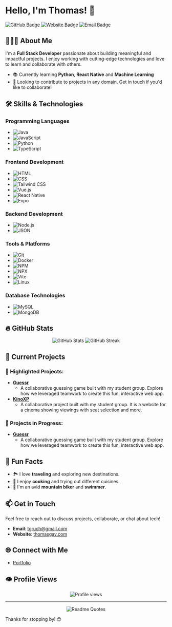 # Hello, I'm Thomas! 👋

<!-- Social Media Badges -->
[![GitHub Badge](https://img.shields.io/badge/-GitHub-181717?style=flat&logo=github&logoColor=white)](https://github.com/tgavri)
[![Website Badge](https://img.shields.io/badge/Website-thomasgav.com-4D4D4D?style=flat&logo=google-chrome&logoColor=white)](https://thomasgav.com)
[![Email Badge](https://img.shields.io/badge/Email-tgruch@gmail.com-D14836?style=flat&logo=gmail&logoColor=white)](mailto:tgruch@gmail.com)

## 🧑🏻‍💻 About Me
I'm a **Full Stack Developer** passionate about building meaningful and impactful projects. I enjoy working with cutting-edge technologies and love to learn and collaborate with others.

- 📚 Currently learning **Python**, **React Native** and **Machine Learning**
- 🚀 Looking to contribute to projects in any domain. Get in touch if you'd like to collaborate!

## 🛠️ Skills & Technologies
### Programming Languages
- ![Java](https://img.shields.io/badge/Java-%23F7DF1E?style=flat&logo=java&logoColor=black)
- ![JavaScript](https://img.shields.io/badge/JavaScript-%23F7DF1E?style=flat&logo=javascript&logoColor=black)
- ![Python](https://img.shields.io/badge/Python-%233776D1?style=flat&logo=python&logoColor=white)
- ![TypeScript](https://img.shields.io/badge/TypeScript-%23007ACC?style=flat&logo=typescript&logoColor=white)

### Frontend Development
- ![HTML](https://img.shields.io/badge/HTML5-%23E34F26?style=flat&logo=html5&logoColor=white)
- ![CSS](https://img.shields.io/badge/CSS3-%231572B6?style=flat&logo=css3&logoColor=white)
- ![Tailwind CSS](https://img.shields.io/badge/Tailwind_CSS-%2338B2AC?style=flat&logo=tailwind-css&logoColor=white)
- ![Vue.js](https://img.shields.io/badge/Vue.js-%234FC08D?style=flat&logo=vue.js&logoColor=white)
- ![React Native](https://img.shields.io/badge/React_Native-%2361DAFB?style=flat&logo=react&logoColor=black)
- ![Expo](https://img.shields.io/badge/Expo-%23000020?style=flat&logo=expo&logoColor=white)

### Backend Development
- ![Node.js](https://img.shields.io/badge/Node.js-%23339933?style=flat&logo=node.js&logoColor=white)
- ![JSON](https://img.shields.io/badge/JSON-%23000000?style=flat&logo=json&logoColor=white)

### Tools & Platforms
- ![Git](https://img.shields.io/badge/Git-%23F05032?style=flat&logo=git&logoColor=white)
- ![Docker](https://img.shields.io/badge/Docker-%232496ED?style=flat&logo=docker&logoColor=white)
- ![NPM](https://img.shields.io/badge/NPM-%23303030?style=flat&logo=npm&logoColor=white)
- ![NPX](https://img.shields.io/badge/NPX-%23CB3837?style=flat&logo=npm&logoColor=white)
- ![Vite](https://img.shields.io/badge/Vite-%23646CFF?style=flat&logo=vite&logoColor=white)
- ![Linux](https://img.shields.io/badge/Linux-%23FCC624?style=flat&logo=linux&logoColor=black)

### Database Technologies
- ![MySQL](https://img.shields.io/badge/MySQL-%234F82D2?style=flat&logo=mysql&logoColor=white)
- ![MongoDB](https://img.shields.io/badge/MongoDB-%2347A248?style=flat&logo=mongodb&logoColor=white)

## 🔥 GitHub Stats
<div align="center">
  <img src="https://github-readme-stats.vercel.app/api?username=tgavri&show_icons=true&hide_title=true&hide=prs&count_private=true&theme=dark" alt="GitHub Stats" />
  <img src="https://github-readme-streak-stats.herokuapp.com/?user=tgavri&theme=dark" alt="GitHub Streak" />
</div>

## 🚀 Current Projects
### 📂 Highlighted Projects:
- **[Guessr](https://github.com/tgavri/guessr)**
    - A collaborative guessing game built with my student group. Explore how we leveraged teamwork to create this fun, interactive web app.
- **[KinoXP](https://github.com/tgavri/KinoXP)**
    - A collaborative project built with my student group. It is a website for a cinema showing viewings with seat selection and more.
    
### 🌱 Projects in Progress:
- **[Guessr](https://github.com/tgavri/guessr)**
   - A collaborative guessing game built with my student group. Explore how we leveraged teamwork to create this fun, interactive web app.

## 🌟 Fun Facts
- 🏞️ I love **traveling** and exploring new destinations.
- 🍳 I enjoy **cooking** and trying out different cuisines.
- 🚵 I'm an avid **mountain biker** and **swimmer**.

## 📫 Get in Touch
Feel free to reach out to discuss projects, collaborate, or chat about tech!

- **Email**: [tgruch@gmail.com](mailto:tgruch@gmail.com)
- **Website**: [thomasgav.com](https://thomasgav.com)

## 🌐 Connect with Me
- [Portfolio](https://thomasgav.com)

## 👁️ Profile Views
<div align="center">
  <img src="https://komarev.com/ghpvc/?username=tgavri&color=brightgreen" alt="Profile views" />
</div>

---

<div align="center">
  <img src="https://quotes-github-readme.vercel.app/api?type=horizontal&theme=dark" alt="Readme Quotes" />
</div>

Thanks for stopping by! 😊



<!--
backup
# Hello, I'm Thomas! 👋

[![Twitter Badge](https://img.shields.io/badge/-@YourTwitterHandle-1DA1F2?style=flat&logo=twitter&logoColor=white)](https://twitter.com/YourTwitterHandle)
[![LinkedIn Badge](https://img.shields.io/badge/-YourLinkedIn-0A66C2?style=flat&logo=linkedin&logoColor=white)](https://www.linkedin.com/in/YourLinkedIn/)
[![GitHub Badge](https://img.shields.io/badge/-YourGitHub-181717?style=flat&logo=github&logoColor=white)](https://github.com/tgavri)

## 👨‍💻 About Me
I'm a Full Stack Developer passionate about building meaningful and impactful projects. I enjoy working with cutting-edge technologies and love to learn and collaborate with others.

- 🌱 Currently learning Python.
- 🚀 Looking to contribute to any project. Get in touch.

## 🛠️ Skills & Technologies

### Programming Languages
- Java, JavaScript, Python.

### Web Development
- Frontend: HTML, CSS, Vue.js
- Backend: Node.js

### Tools & Platforms
- Git, Docker, NPM

### Database Technologies
- SQL (MySQL), NoSQL (MongoDB)

## 🔥 GitHub Stats
![Your GitHub Stats](https://github-readme-stats.vercel.app/api?username=tgavri&show_icons=true&hide_title=true&hide=prs&count_private=true&theme=dark)

## 🚀 Current Projects
- **[Guessr](https://github.com/tgavri/guessr)**: A guessr game, created in collab with student group. 

## 🌱 Fun Facts
- I enjoy traveling, cooking, and mountainbiking.
- I love exploring new places and trying different cuisines.

## 📫 How to Reach Me
- **Email**: [tgruch@gmail.com](mailto:tgruch@gmail.com)
- **Website**: [thomasgav.com](http://thomasgav.com)

## 📚 Connect with Me
<!-- - [LinkedIn](https://www.linkedin.com/in/YourLinkedIn/)
- [Twitter](https://twitter.com/YourTwitterHandle)
- [Portfolio](https://thomasgav.com)

## 👁️ Profile Views
![Profile views](https://komarev.com/ghpvc/?username=tgavri&color=brightgreen)

---

Thanks for stopping by! Let's build something amazing together! 😊

<!--
**tgavri/tgavri** is a ✨ _special_ ✨ repository because its `README.md` (this file) appears on your GitHub profile.

Here are some ideas to get you started:

- 🔭 I’m currently working on ...
- 🌱 I’m currently learning ...
- 👯 I’m looking to collaborate on ...
- 🤔 I’m looking for help with ...
- 💬 Ask me about ...
- 📫 How to reach me: ...
- 😄 Pronouns: ...
- ⚡ Fun fact: ...
-->
